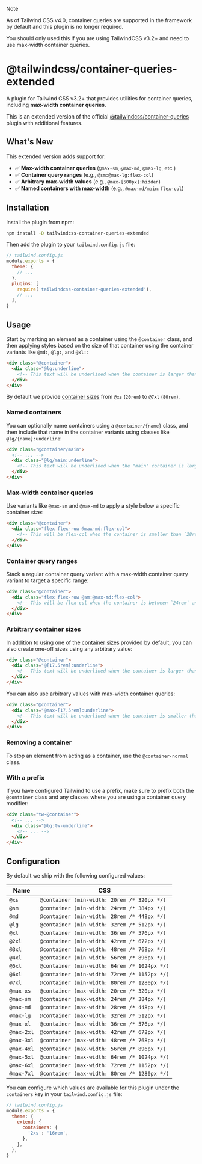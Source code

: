 > [!NOTE]
> As of Tailwind CSS v4.0, container queries are supported in the framework by default and this plugin is no longer required.
> 
> You should only used this if you are using TailwindCSS v3.2+ and need to use max-width container queries.

# @tailwindcss/container-queries-extended

A plugin for Tailwind CSS v3.2+ that provides utilities for container queries, including **max-width container queries**.

This is an extended version of the official [@tailwindcss/container-queries](https://github.com/tailwindlabs/tailwindcss-container-queries) plugin with additional features.

## What's New

This extended version adds support for:

- ✅ **Max-width container queries** (`@max-sm`, `@max-md`, `@max-lg`, etc.)
- ✅ **Container query ranges** (e.g., `@sm:@max-lg:flex-col`)
- ✅ **Arbitrary max-width values** (e.g., `@max-[500px]:hidden`)
- ✅ **Named containers with max-width** (e.g., `@max-md/main:flex-col`)


## Installation

Install the plugin from npm:

```sh
npm install -D tailwindcss-container-queries-extended
```

Then add the plugin to your `tailwind.config.js` file:

```js
// tailwind.config.js
module.exports = {
  theme: {
    // ...
  },
  plugins: [
    require('tailwindcss-container-queries-extended'),
    // ...
  ],
}
```

## Usage

Start by marking an element as a container using the `@container` class, and then applying styles based on the size of that container using the container variants like `@md:`, `@lg:`, and `@xl:`:

```html
<div class="@container">
  <div class="@lg:underline">
    <!-- This text will be underlined when the container is larger than `32rem` -->
  </div>
</div>
```

By default we provide [container sizes](#configuration) from `@xs` (`20rem`) to `@7xl` (`80rem`).

### Named containers

You can optionally name containers using a `@container/{name}` class, and then include that name in the container variants using classes like `@lg/{name}:underline`:

```html
<div class="@container/main">
  <!-- ... -->
  <div class="@lg/main:underline">
    <!-- This text will be underlined when the "main" container is larger than `32rem` -->
  </div>
</div>
```

### Max-width container queries

Use variants like `@max-sm` and `@max-md` to apply a style below a specific container size:

```html
<div class="@container">
  <div class="flex flex-row @max-md:flex-col">
    <!-- This will be flex-col when the container is smaller than `28rem` -->
  </div>
</div>
```

### Container query ranges

Stack a regular container query variant with a max-width container query variant to target a specific range:

```html
<div class="@container">
  <div class="flex flex-row @sm:@max-md:flex-col">
    <!-- This will be flex-col when the container is between `24rem` and `28rem` -->
  </div>
</div>
```

### Arbitrary container sizes

In addition to using one of the [container sizes](#configuration) provided by default, you can also create one-off sizes using any arbitrary value:

```html
<div class="@container">
  <div class="@[17.5rem]:underline">
    <!-- This text will be underlined when the container is larger than `17.5rem` -->
  </div>
</div>
```

You can also use arbitrary values with max-width container queries:

```html
<div class="@container">
  <div class="@max-[17.5rem]:underline">
    <!-- This text will be underlined when the container is smaller than `17.5rem` -->
  </div>
</div>
```

### Removing a container

To stop an element from acting as a container, use the `@container-normal` class.

<div class="@container xl:@container-normal">
  <!-- ... -->
</div>

### With a prefix

If you have configured Tailwind to use a prefix, make sure to prefix both the `@container` class and any classes where you are using a container query modifier:

```html
<div class="tw-@container">
  <!-- ... -->
  <div class="@lg:tw-underline">
    <!-- ... -->
  </div>
</div>
```

## Configuration

By default we ship with the following configured values:

| Name       | CSS                                          |
| ---------- | -------------------------------------------- |
| `@xs`      | `@container (min-width: 20rem /* 320px */)`  |
| `@sm`      | `@container (min-width: 24rem /* 384px */)`  |
| `@md`      | `@container (min-width: 28rem /* 448px */)`  |
| `@lg`      | `@container (min-width: 32rem /* 512px */)`  |
| `@xl`      | `@container (min-width: 36rem /* 576px */)`  |
| `@2xl`     | `@container (min-width: 42rem /* 672px */)`  |
| `@3xl`     | `@container (min-width: 48rem /* 768px */)`  |
| `@4xl`     | `@container (min-width: 56rem /* 896px */)`  |
| `@5xl`     | `@container (min-width: 64rem /* 1024px */)` |
| `@6xl`     | `@container (min-width: 72rem /* 1152px */)` |
| `@7xl`     | `@container (min-width: 80rem /* 1280px */)` |
| `@max-xs`  | `@container (max-width: 20rem /* 320px */)`  |
| `@max-sm`  | `@container (max-width: 24rem /* 384px */)`  |
| `@max-md`  | `@container (max-width: 28rem /* 448px */)`  |
| `@max-lg`  | `@container (max-width: 32rem /* 512px */)`  |
| `@max-xl`  | `@container (max-width: 36rem /* 576px */)`  |
| `@max-2xl` | `@container (max-width: 42rem /* 672px */)`  |
| `@max-3xl` | `@container (max-width: 48rem /* 768px */)`  |
| `@max-4xl` | `@container (max-width: 56rem /* 896px */)`  |
| `@max-5xl` | `@container (max-width: 64rem /* 1024px */)` |
| `@max-6xl` | `@container (max-width: 72rem /* 1152px */)` |
| `@max-7xl` | `@container (max-width: 80rem /* 1280px */)` |

You can configure which values are available for this plugin under the `containers` key in your `tailwind.config.js` file:

```js
// tailwind.config.js
module.exports = {
  theme: {
    extend: {
      containers: {
        '2xs': '16rem',
      },
    },
  },
}
```

